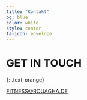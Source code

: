 ```yaml
---
title: "Kontakt"
bg: blue
color: white
style: center
fa-icon: envelope
---
```


# GET IN TOUCH
{: .text-orange}

<span class="fa-stack subtlecircle" style="font-size:100px; background:rgba(255,166,0,0.1)">
  <i class="fa fa-circle fa-stack-2x text-white"></i>
  <i class="fa fa-facebook-square fa-stack-1x text-orange"></i>
</span>
<span class="fa-stack subtlecircle" style="font-size:100px; background:rgba(255,166,0,0.1)">
  <i class="fa fa-circle fa-stack-2x text-white"></i>
  <i class="fa fa-youtube-square fa-stack-1x text-orange"></i>
</span>
<span class="fa-stack subtlecircle" style="font-size:100px; background:rgba(255,166,0,0.1)">
  <i class="fa fa-circle fa-stack-2x text-white"></i>
  <i class="fa fa-instagram fa-stack-1x text-orange"></i>
</span>

<a class="pure-button button-warning" href="mailto:fitness@rouagha.de">FITNESS@ROUAGHA.DE</a>
